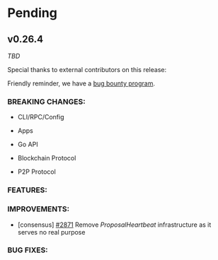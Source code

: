# Pending

## v0.26.4

*TBD*

Special thanks to external contributors on this release:

Friendly reminder, we have a [bug bounty
program](https://hackerone.com/tendermint).

### BREAKING CHANGES:

* CLI/RPC/Config

* Apps

* Go API

* Blockchain Protocol

* P2P Protocol

### FEATURES:

### IMPROVEMENTS:
- [consensus] [\#2871](https://github.com/tendermint/tendermint/issues/2871) Remove *ProposalHeartbeat* infrastructure as it serves no real purpose

### BUG FIXES:
